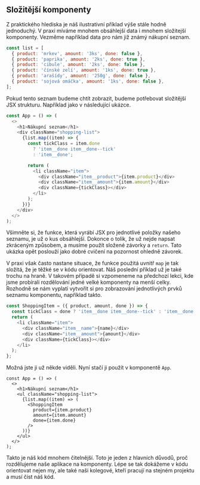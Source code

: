 ## Složitější komponenty

Z praktického hlediska je náš ilustrativní příklad výše stále hodně jednoduchý. V praxi míváme mnohem obsáhlejší data i mnohem složitejší komponenty. Vezměme například data pro nám již známý nákupní seznam.

```js
const list = [
  { product: 'mrkev', amount: '3ks', done: false },
  { product: 'paprika', amount: '2ks', done: true },
  { product: 'cibule', amount: '2ks', done: false },
  { product: 'čínské zelí', amount: '1ks', done: true },
  { product: 'arašídy', amount: '250g', done: false },
  { product: 'sojová omáčka', amount: '1ks', done: false },
];
```

Pokud tento seznam budeme chtít zobrazit, budeme potřebovat složitější JSX strukturu. Například jako v následující ukázce.

```js
const App = () => (
  <>
    <h1>Nákupní seznam</h1>
    <div className="shopping-list">
      {list.map((item) => {
        const tickClass = item.done
          ? 'item__done item__done--tick'
          : 'item__done';

        return (
          <li className="item">
            <div className="item__product">{item.product}</div>
            <div className="item__amount">{item.amount}</div>
            <div className={tickClass}></div>
          </li>
        );
      })}
    </div>
  </>
);
```

Všimněte si, že funkce, která vyrábí JSX pro jednotlivé položky našeho seznamu, je už o kus obsáhlejší. Dokonce o tolik, že už nejde napsat zkráceným způsobem, a musíme použít složené závorky a `return`. Tato ukázka opět poslouží jako dobré cvičení na pozornost ohledně závorek.

V praxi však často nastane situace, že funkce použitá uvnitř `map` je tak složitá, že je těžké se v kódu orientovat. Náš poslední příklad už je také trochu na hraně. V takovém případě si vzpomeneme na předchozí lekci, kde jsme probírali rozdělování jedné velké komponenty na menší celky. Rozhodně se nám vyplatí vytvořit si pro zobrazování jednotlivých prvků seznamu komponentu, například takto.

```js
const ShoppingItem = ({ product, amount, done }) => {
  const tickClass = done ? 'item__done item__done--tick' : 'item__done';
  return (
    <li className="item">
      <div className="item__name">{name}</div>
      <div className="item__amount">{amount}</div>
      <div className={tickClass}></div>
    </li>
  );
};
```

Možná jste ji už někde viděli. Nyní stačí ji použít v komponentě `App`.

```
const App = () => (
  <>
    <h1>Nákupní seznam</h1>
    <ul className="shopping-list">
      {list.map((item) => (
        <ShoppingItem
          product={item.product}
          amount={item.amount}
          done={item.done}
        />
      ))}
    </ul>
  </>
);
```

Takto je náš kód mnohem čitelnější. Toto je jeden z hlavních důvodů, proč rozdělujeme naše aplikace na komponenty. Lépe se tak dokážeme v kódu orientovat nejen my, ale také naši kolegové, kteří pracují na stejném projektu a musí číst náš kód.

